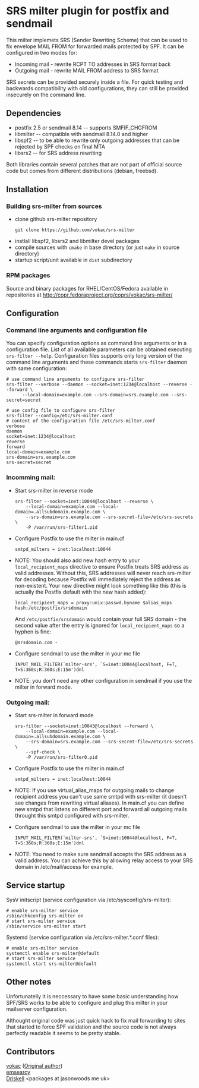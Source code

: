SRS milter plugin for postfix and sendmail
==========================================

This milter implemets SRS (Sender Rewriting Scheme) that can be used to fix envelope MAIL FROM for forwarded mails protected by SPF. It can be configured in two modes for:

* Incoming mail - rewrite RCPT TO addresses in SRS format back
* Outgoing mail - rewrite MAIL FROM address to SRS format

SRS secrets can be provided securely inside a file. For quick testing and backwards compatibility with old configurations, they can still be provided insecurely on the command line.

Dependencies
------------

* postfix 2.5 or sendmail 8.14 -- supports SMFIF_CHGFROM
* libmilter -- compatible with sendmail 8.14.0 and higher
* libspf2 -- to be able to rewrite only outgoing addresses that can be rejected by SPF checks on final MTA
* libsrs2 -- for SRS address rewriting

Both libraries contain several patches that are not part of official source code but comes from different distributions (debian, freebsd).

Installation
------------

### Building srs-milter from sources

* clone github srs-milter repository
  ```
  git clone https://github.com/vokac/srs-milter
  ```
* instlall libspf2, libsrs2 and libmilter devel packages
* compile sources with `cmake` in base directory (or just `make` in source directory)
* startup script/unit available in `dist` subdirectory

### RPM packages

Source and binary packages for RHEL/CentOS/Fedora available in repositories at http://copr.fedoraproject.org/coprs/vokac/srs-milter/

Configuration
-------------

### Command line arguments and configuration file

You can specify configuration options as command line arguments or in a configuration file. List of all available parameters can be obtained executing `srs-filter --help`. Configuration files supports only long version of the command line arguments and these commands starts `srs-filter` daemon with same configuration:

```
# use command line arguments to configure srs-filter
srs-filter --verbose --daemon --socket=inet:1234@localhost --reverse --forward \
      --local-domain=example.com --srs-domain=srs.example.com --srs-secret=secret
```

```
# use config file to configure srs-filter
srs-filter --config=/etc/srs-milter.conf
# content of the configuration file /etc/srs-milter.conf
verbose
daemon
socket=inet:1234@localhost
reverse
forward
local-domain=example.com
srs-domain=srs.example.com
srs-secret=secret
```



### Incomming mail:

* Start srs-milter in reverse mode
  ```
  srs-filter --socket=inet:10044@localhost --reverse \
      --local-domain=example.com --local-domain=.allsubdomain.example.com \
      --srs-domain=srs.example.com --srs-secret-file=/etc/srs-secrets \
      -P /var/run/srs-filter1.pid
  ```

* Configure Postfix to use the milter in main.cf
  ```
  smtpd_milters = inet:localhost:10044
  ```

* NOTE: You should also add new hash entry to your `local_recipient_maps` directive to ensure Postfix treats SRS address as valid addresses. Without this, SRS addresses will never reach srs-milter for decoding because Postfix will immediately reject the address as non-existent. Your new directive might look something like this (this is actually the Postfix default with the new hash added):
  ```
  local_recipient_maps = proxy:unix:passwd.byname $alias_maps hash:/etc/postfix/srsdomain
  ```
  And `/etc/postfix/srsdomain` would contain your full SRS domain - the second value after the entry is ignored for `local_recipient_maps` so a hyphen is fine:
  ```
  @srsdomain.com -
  ```

* Configure sendmail to use the milter in your mc file
  ```
  INPUT_MAIL_FILTER(`milter-srs', `S=inet:10044@localhost, F=T, T=S:360s;R:360s;E:15m')dnl
  ```

* NOTE: you don't need any other configuration in sendmail if you use the milter in forward mode.

### Outgoing mail:

* Start srs-milter in forward mode
  ```
  srs-filter --socket=inet:10043@localhost --forward \
      --local-domain=example.com --local-domain=.allsubdomain.example.com \
      --srs-domain=srs.example.com --srs-secret-file=/etc/srs-secrets \
      --spf-check \
      -P /var/run/srs-filter0.pid
  ```

* Configure Postfix to use the milter in main.cf
  ```
  smtpd_milters = inet:localhost:10044
  ```

* NOTE: If you use virtual_alias_maps for outgoing mails to change recipient address you can't use same smtpd with srs-milter (it doesn't see changes from rewriting virtual aliases). In main.cf you can define new smtpd that listens on different port and forward all outgoing mails throught this smtpd configured with srs-milter.

* Configure sendmail to use the milter in your mc file
  ```
  INPUT_MAIL_FILTER(`milter-srs', `S=inet:10044@localhost, F=T, T=S:360s;R:360s;E:15m')dnl
  ```

* NOTE: You need to make sure sendmail accepts the SRS address as a valid address. You can achieve this by
  allowing relay access to your SRS domain in /etc/mail/access for example.

Service startup
---------------

SysV initscript (service configuration via /etc/sysconfig/srs-milter):
  ```
  # enable srs-milter service
  /sbin/chkconfig srs-milter on
  # start srs-milter service
  /sbin/service srs-milter start
  ```

Systemd (service configuration via /etc/srs-milter.*.conf files):
  ```
  # enable srs-milter service
  systemctl enable srs-milter@default
  # start srs-milter service
  systemctl start srs-milter@default
  ```

Other notes
-----------

Unfortunatelly it is neccessary to have some basic understanding how SPF/SRS works to be able to configure and plug this milter in your mailserver configuration.

Althought original code was just quick hack to fix mail forwarding to sites that started to force SPF validation and the source code is not always perfectly readable it seems to be pretty stable.

Contributors
------------

[vokac](https://github.com/vokac) ([Original author](http://kmlinux.fjfi.cvut.cz/~vokacpet/activities/srs-milter/))<br>
[emsearcy](https://github.com/emsearcy)<br>
[Driskell](https://github.com/driskell) &lt;packages at jasonwoods me uk&gt;
